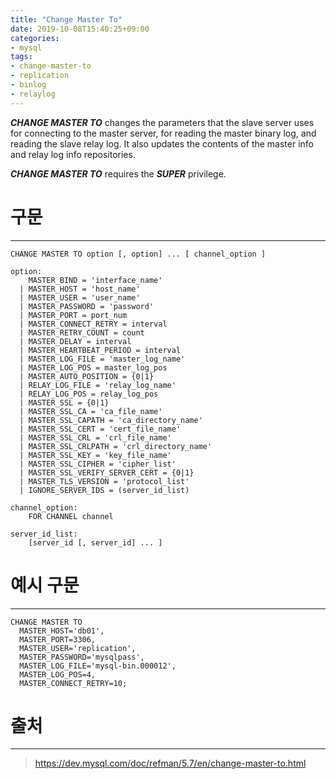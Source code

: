 ```yaml
---
title: "Change Master To"
date: 2019-10-08T15:40:25+09:00
categories:
- mysql
tags:
- change-master-to
- replication
- binlog
- relaylog
---
```


***CHANGE MASTER TO*** changes the parameters that the slave server uses for connecting to the master server, for reading the master binary log, and reading the slave relay log. It also updates the contents of the master info and relay log info repositories.

<!--more-->

***CHANGE MASTER TO*** requires the ***SUPER*** privilege.

# 구문
---

```
CHANGE MASTER TO option [, option] ... [ channel_option ]

option:
    MASTER_BIND = 'interface_name'
  | MASTER_HOST = 'host_name'
  | MASTER_USER = 'user_name'
  | MASTER_PASSWORD = 'password'
  | MASTER_PORT = port_num
  | MASTER_CONNECT_RETRY = interval
  | MASTER_RETRY_COUNT = count
  | MASTER_DELAY = interval
  | MASTER_HEARTBEAT_PERIOD = interval
  | MASTER_LOG_FILE = 'master_log_name'
  | MASTER_LOG_POS = master_log_pos
  | MASTER_AUTO_POSITION = {0|1}
  | RELAY_LOG_FILE = 'relay_log_name'
  | RELAY_LOG_POS = relay_log_pos
  | MASTER_SSL = {0|1}
  | MASTER_SSL_CA = 'ca_file_name'
  | MASTER_SSL_CAPATH = 'ca_directory_name'
  | MASTER_SSL_CERT = 'cert_file_name'
  | MASTER_SSL_CRL = 'crl_file_name'
  | MASTER_SSL_CRLPATH = 'crl_directory_name'
  | MASTER_SSL_KEY = 'key_file_name'
  | MASTER_SSL_CIPHER = 'cipher_list'
  | MASTER_SSL_VERIFY_SERVER_CERT = {0|1}
  | MASTER_TLS_VERSION = 'protocol_list'
  | IGNORE_SERVER_IDS = (server_id_list)

channel_option:
    FOR CHANNEL channel

server_id_list:
    [server_id [, server_id] ... ]
```

# 예시 구문
---

```
CHANGE MASTER TO
  MASTER_HOST='db01',
  MASTER_PORT=3306,
  MASTER_USER='replication',
  MASTER_PASSWORD='mysqlpass',
  MASTER_LOG_FILE='mysql-bin.000012',
  MASTER_LOG_POS=4,
  MASTER_CONNECT_RETRY=10;
```

# 출처
---
> https://dev.mysql.com/doc/refman/5.7/en/change-master-to.html
